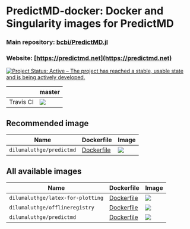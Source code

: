# PredictMD-docker: Docker and Singularity images for PredictMD
### Main repository: [bcbi/PredictMD.jl](https://github.com/bcbi/PredictMD.jl)
### Website: [https://predictmd.net](https://predictmd.net)

<a href="https://www.repostatus.org/#active"><img src="https://www.repostatus.org/badges/latest/active.svg" alt="Project Status: Active – The project has reached a stable, usable state and is being actively developed." /></a>

<table>
    <thead>
        <tr>
            <th></th>
            <th>master</th>
        </tr>
    </thead>
    <tbody>
        <tr>
            <td>Travis CI</td>
            <td><a href="https://travis-ci.com/DilumAluthge/PredictMD-docker/branches">
            <img
            src="https://travis-ci.com/DilumAluthge/PredictMD-docker.svg?branch=master"
            /></a></td>
        </tr>
    </tbody>
</table>

## Recommended image

| Name | Dockerfile | Image |
| ---- | ---------- | ----- |
| `dilumaluthge/predictmd` | [Dockerfile](/images/predictmd/builddir/Dockerfile) | <a href="https://hub.docker.com/r/dilumaluthge/predictmd"><img src="https://images.microbadger.com/badges/image/dilumaluthge/predictmd.svg"></a> |

## All available images

| Name | Dockerfile | Image |
| ---- | ---------- | ----- |
| `dilumaluthge/latex-for-plotting` | [Dockerfile](/images/latex-for-plotting/builddir/Dockerfile) | <a href="https://hub.docker.com/r/dilumaluthge/latex-for-plotting"><img src="https://images.microbadger.com/badges/image/dilumaluthge/latex-for-plotting.svg"></a> |
| `dilumaluthge/offlineregistry` | [Dockerfile](/images/offlineregistry/builddir/Dockerfile) | <a href="https://hub.docker.com/r/dilumaluthge/offlineregistry"><img src="https://images.microbadger.com/badges/image/dilumaluthge/offlineregistry.svg"></a> |
| `dilumaluthge/predictmd` | [Dockerfile](/images/predictmd/builddir/Dockerfile) | <a href="https://hub.docker.com/r/dilumaluthge/predictmd"><img src="https://images.microbadger.com/badges/image/dilumaluthge/predictmd.svg"></a> |
